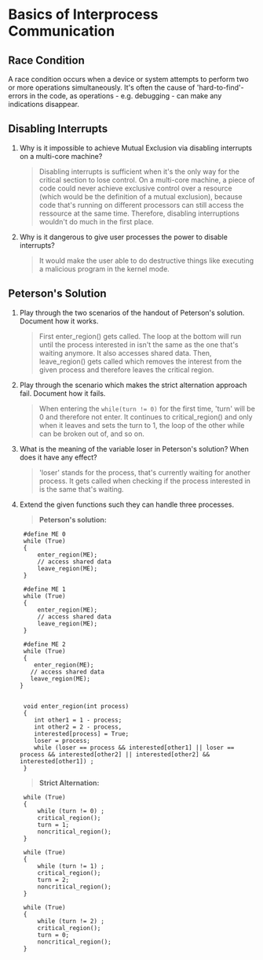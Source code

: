 # Basics of Interprocess Communication
## Race Condition

A race condition occurs when a device or system attempts to perform two or more operations simultaneously. It's often the cause of 
'hard-to-find'-errors in the code, as operations - e.g. debugging - can make any indications disappear.

## Disabling Interrupts

  1. Why is it impossible to achieve Mutual Exclusion via disabling interrupts on a multi-core machine?
     >Disabling interrupts is sufficient when it's the only way for the critical section to lose control. On a multi-core machine, 
     a piece of code could never achieve exclusive control over a resource (which would be the definition of a mutual exclusion), 
     because code that's running on different processors can still access the ressource at the same time. Therefore, disabling interruptions
     wouldn't do much in the first place.
  2. Why is it dangerous to give user processes the power to disable interrupts?
     >It would make the user able to do destructive things like executing a malicious program in the kernel mode.

## Peterson's Solution

  1. Play through the two scenarios of the handout of Peterson's solution. Document how it works.
     >First enter_region() gets called. The loop at the bottom will run until the process interested in isn't the same as the one that's 
     waiting anymore. It also accesses shared data. Then, leave_region() gets called which removes the interest from the given process and therefore leaves the 
     critical region.
  2. Play through the scenario which makes the strict alternation approach fail. Document how it fails.
     >When entering the `while(turn != 0)` for the first time, 'turn' will be 0 and therefore not enter. It continues to critical_region()
     and only when it leaves and sets the turn to 1, the loop of the other while can be broken out of, and so on.
  3. What is the meaning of the variable loser in Peterson's solution? When does it have any effect?
     >'loser' stands for the process, that's currently waiting for another process. It gets called when checking if the process interested 
     in is the same that's waiting.
  4. Extend the given functions such they can handle three processes.
     >**Peterson's solution:**
     ```language: c
      #define ME 0
      while (True) 
      {
          enter_region(ME);
          // access shared data
          leave_region(ME);
      }

      #define ME 1
      while (True) 
      {
          enter_region(ME);
          // access shared data
          leave_region(ME);
      }

      #define ME 2
      while (True) 
      {
         enter_region(ME);
        // access shared data
        leave_region(ME);
     }


      void enter_region(int process)
      {
         int other1 = 1 - process;
         int other2 = 2 - process,
         interested[process] = True;
         loser = process;
         while (loser == process && interested[other1] || loser == process && interested[other2] || interested[other2] && interested[other1]) ;
      }
      ```   
      
      >**Strict Alternation:**
     ```language: c
      while (True) 
      {
          while (turn != 0) ;
          critical_region();
          turn = 1;
          noncritical_region();
      }
      
      while (True) 
      {
          while (turn != 1) ;
          critical_region();
          turn = 2;
          noncritical_region();
      }
      
      while (True) 
      {
          while (turn != 2) ;
          critical_region();
          turn = 0;
          noncritical_region();
      }
      ```